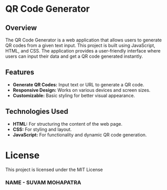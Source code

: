 # QR Code Generator

## Overview

The QR Code Generator is a web application that allows users to generate QR codes from a given text input. This project is built using JavaScript, HTML, and CSS. The application provides a user-friendly interface where users can input their data and get a QR code generated instantly.

## Features

- **Generate QR Codes:** Input text or URL to generate a QR code.
- **Responsive Design:** Works on various devices and screen sizes.
- **Customizable:** Basic styling for better visual appearance.

## Technologies Used

- **HTML:** For structuring the content of the web page.
- **CSS:** For styling and layout.
- **JavaScript:** For functionality and dynamic QR code generation.

# License

This project is licensed under the MIT License 


### NAME - SUVAM MOHAPATRA